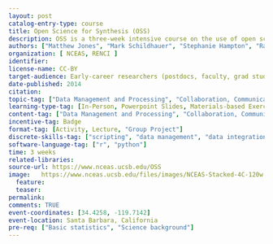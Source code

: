 ```yaml
---
layout: post
catalog-entry-type: course
title: Open Science for Synthesis (OSS)
description: OSS is a three-week intensive course on the use of open science tools for synthesis research.  It covers data science basics, including data management, scripting and software practices, workflows, statistical techniques for synthesis, collaboration and communication. Group synthesis projects are used to ground these skills in real-world examples.
authors: ["Matthew Jones", "Mark Schildhauer", "Stephanie Hampton", "Ray Idaszak", "Chris Lenhardt"]
organization: [ NCEAS, RENCI ] 
identifier: 
license-name: CC-BY
target-audience: Early-career researchers (postdocs, faculty, grad students)
date-published: 2014
citation: 
topic-tag: ["Data Management and Processing", "Collaboration, Communication, and Dissemination", "Software Skills for Science", "Analysis", "Visualization"]
learning-type-tag: [In-Person, Powerpoint Slides, Materials-based Exercise, Lecture]
content-tag: ["Data Management and Processing", "Collaboration, Communication, and Dissemination", "Software Skills for Science", "Analysis", "Visualization"]
incentive-tag: Badge
format-tag: [Activity, Lecture, "Group Project"]
discrete-skills-tag: ["scripting", "data management", "data integration", "data munging", "quality analysis", "workflows", "software testing", "software design", "communication", "collaboration", "meta-analysis"]
software-language-tag: ["r", "python"]
time: 3 weeks
related-libraries:
source-url: https://www.nceas.ucsb.edu/OSS
image:   https://www.nceas.ucsb.edu/files/images/NCEAS-Stacked-4C-120w.png
  feature: 
  teaser:
permalink: 
comments: TRUE
event-coordinates: [34.4258, -119.7142]
event-location: Santa Barbara, California
pre-req: ["Basic statistics", "Science background"]
---
```

